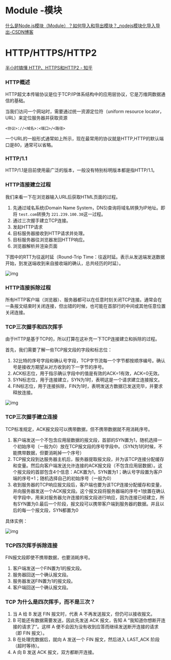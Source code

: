 # Module -模块

[什么是Node.js模块（Module）？如何导入和导出模块？_nodejs模块化导入导出-CSDN博客](https://blog.csdn.net/yuanlong12178/article/details/145795758)





# HTTP/HTTPS/HTTP2

[半小时搞懂 HTTP、HTTPS和HTTP2 - 知乎](https://zhuanlan.zhihu.com/p/141458270)

### HTTP概述

HTTP超文本传输协议是位于TCP/IP体系结构中的应用层协议，它是万维网数据通信的基础。



当我们访问一个网站时，需要通过统一资源定位符（uniform resource locator，URL）来定位服务器并获取资源

`<协议>://<域名>:<端口>/<路径>`

一个URL的一般形式通常如上所示，现在最常用的协议就是HTTP,HTTP的默认端口是80，通常可以省略。



### HTTP/1.1

HTTP/1.1是目前使用最广泛的版本，一般没有特别标明版本都是指HTTP/1.1。



### HTTP连接建立过程

我们来看一下在浏览器输入URL后获取HTML页面的过程。



1. 先通过域名系统(Domain Name System，DNS)查询将域名转换为IP地址。即将 `test.com`转换为 `221.239.100.30`这一过程。
2. 通过三次握手建立TCP连接。
3. 发起HTTP请求
4. 目标服务器接收到HTTP请求并处理。
5. 目标服务器往浏览器发回HTTP响应。
6. 浏览器解析并渲染页面

下图中的RTT为往返时延（Round-Trip Time：往返时延。表示从发送端发送数据开始，到发送端收到来自接收端的确认，总共经历的时延）。

![img](https://pic1.zhimg.com/v2-ddcb4a085bbde7f8bf80f792d4ac7e48_1440w.jpg)



### HTTP连接拆除过程

所有HTTP客户端（浏览器）、服务器都可以在任意时刻关闭TCP连接。通常会在一条报文结束时关闭连接，但出错的时候，也可能在首部行的中间或其他任意位置关闭连接。



### TCP三次握手和四次挥手

由于HTTP是基于TCP的，所以打算在这补充一下TCP连接建立和拆除的过程。



首先，我们需要了解一些TCP报文段的字段和标志位：

1. 32比特的序号字段和确认号字段，TCP字节流每一个字节都按顺序编号。确认号是接收方期望从对方收到的下一字节的序号。
2. ACK标志位，用于指示确认字段中的值是有效的ACK=1有效，ACK=0无效。
3. SYN标志位，用于连接建立，SYN为1时，表明这是一个请求建立连接报文。
4. FIN标志位，用于连接拆除，FIN为1时，表明发送方数据已发送完毕，并要求释放连接。

![img](https://pic4.zhimg.com/v2-578eeb6309c44c4607344fe019dff19b_1440w.jpg)

### TCP三次握手建立连接

TCP标准规定，ACK报文段可以携带数据，但不携带数据就不用消耗序号。

1. 客户端发送一个不包含应用层数据的报文段，首部的SYN置为1，随机选择一个初始序号（一般为0）放在TCP报文段的序号字段中。（SYN为1的时候，不能携带数据，但要消耗掉一个序号）
2. TCP报文段到达服务器主机后，服务器提取报文段，并为该TCP连接分配缓存和变量。然后向客户端发送允许连接的ACK报文段（不包含应用层数据）。这个报文段的首部包含4个信息：ACK置为1，SYN置为1；确认号字段置为客户端的序号+1；随机选择自己的初始序号（一般为0）
3. 收到服务器的TCP响应报文段后，客户端也要为该TCP连接分配缓存和变量，并向服务器发送一个ACK报文段。这个报文段将服务器端的序号+1放置在确认号字段中，用来对服务器允许连接的报文段进行响应，因为连接已经建立，所有SYN置为0.最后一个阶段，报文段可以携带客户端到服务器的数据。并且以后的每一个报文段，SYN都置为0



具体实例：

![img](https://picx.zhimg.com/v2-eb4981e4f58f1822c00d7d290d14ee51_1440w.jpg)



### TCP四次挥手拆除连接

FIN报文段即使不携带数据，也要消耗序号。



1. 客户端发送一个FIN置为1的报文段。
2. 服务器回送一个确认报文段。
3. 服务器发送FIN置为1的报文段。
4. 客户端回送一个确认报文段。



### TCP 为什么是四次挥手，而不是三次？

1. 当 A 给 B 发送 FIN 报文时，代表 A 不再发送报文，但仍可以接收报文。
2. B 可能还有数据需要发送，因此先发送 ACK 报文，告知 A “我知道你想断开连接的请求了”。这样 A 便不会因为没有收到应答而继续发送断开连接的请求（即 FIN 报文）。
3. B 在处理完数据后，就向 A 发送一个 FIN 报文，然后进入 LAST_ACK 阶段（超时等待）。
4. A 向 B 发送 ACK 报文，双方都断开连接。





